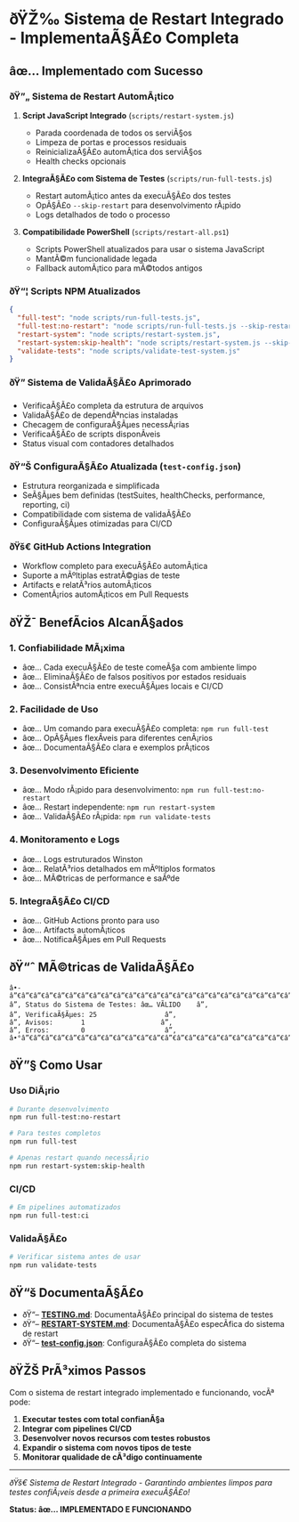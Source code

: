 ﻿# ðŸŽ‰ Sistema de Restart Integrado - ImplementaÃ§Ã£o Completa

## âœ… Implementado com Sucesso

### ðŸ”„ Sistema de Restart AutomÃ¡tico

1. **Script JavaScript Integrado** (`scripts/restart-system.js`)
   - Parada coordenada de todos os serviÃ§os
   - Limpeza de portas e processos residuais
   - ReinicializaÃ§Ã£o automÃ¡tica dos serviÃ§os
   - Health checks opcionais

2. **IntegraÃ§Ã£o com Sistema de Testes** (`scripts/run-full-tests.js`)
   - Restart automÃ¡tico antes da execuÃ§Ã£o dos testes
   - OpÃ§Ã£o `--skip-restart` para desenvolvimento rÃ¡pido
   - Logs detalhados de todo o processo

3. **Compatibilidade PowerShell** (`scripts/restart-all.ps1`)
   - Scripts PowerShell atualizados para usar o sistema JavaScript
   - MantÃ©m funcionalidade legada
   - Fallback automÃ¡tico para mÃ©todos antigos

### ðŸ“¦ Scripts NPM Atualizados

```json
{
  "full-test": "node scripts/run-full-tests.js",
  "full-test:no-restart": "node scripts/run-full-tests.js --skip-restart",
  "restart-system": "node scripts/restart-system.js",
  "restart-system:skip-health": "node scripts/restart-system.js --skip-health-checks",
  "validate-tests": "node scripts/validate-test-system.js"
}
```

### ðŸ” Sistema de ValidaÃ§Ã£o Aprimorado

- VerificaÃ§Ã£o completa da estrutura de arquivos
- ValidaÃ§Ã£o de dependÃªncias instaladas
- Checagem de configuraÃ§Ãµes necessÃ¡rias
- VerificaÃ§Ã£o de scripts disponÃ­veis
- Status visual com contadores detalhados

### ðŸ“Š ConfiguraÃ§Ã£o Atualizada (`test-config.json`)

- Estrutura reorganizada e simplificada
- SeÃ§Ãµes bem definidas (testSuites, healthChecks, performance, reporting, ci)
- Compatibilidade com sistema de validaÃ§Ã£o
- ConfiguraÃ§Ãµes otimizadas para CI/CD

### ðŸš€ GitHub Actions Integration

- Workflow completo para execuÃ§Ã£o automÃ¡tica
- Suporte a mÃºltiplas estratÃ©gias de teste
- Artifacts e relatÃ³rios automÃ¡ticos
- ComentÃ¡rios automÃ¡ticos em Pull Requests

## ðŸŽ¯ BenefÃ­cios AlcanÃ§ados

### 1. **Confiabilidade MÃ¡xima**

- âœ… Cada execuÃ§Ã£o de teste comeÃ§a com ambiente limpo
- âœ… EliminaÃ§Ã£o de falsos positivos por estados residuais
- âœ… ConsistÃªncia entre execuÃ§Ãµes locais e CI/CD

### 2. **Facilidade de Uso**

- âœ… Um comando para execuÃ§Ã£o completa: `npm run full-test`
- âœ… OpÃ§Ãµes flexÃ­veis para diferentes cenÃ¡rios
- âœ… DocumentaÃ§Ã£o clara e exemplos prÃ¡ticos

### 3. **Desenvolvimento Eficiente**

- âœ… Modo rÃ¡pido para desenvolvimento: `npm run full-test:no-restart`
- âœ… Restart independente: `npm run restart-system`
- âœ… ValidaÃ§Ã£o rÃ¡pida: `npm run validate-tests`

### 4. **Monitoramento e Logs**

- âœ… Logs estruturados Winston
- âœ… RelatÃ³rios detalhados em mÃºltiplos formatos
- âœ… MÃ©tricas de performance e saÃºde

### 5. **IntegraÃ§Ã£o CI/CD**

- âœ… GitHub Actions pronto para uso
- âœ… Artifacts automÃ¡ticos
- âœ… NotificaÃ§Ãµes em Pull Requests

## ðŸ“ˆ MÃ©tricas de ValidaÃ§Ã£o

```
â•­â”€â”€â”€â”€â”€â”€â”€â”€â”€â”€â”€â”€â”€â”€â”€â”€â”€â”€â”€â”€â”€â”€â”€â”€â”€â”€â”€â”€â”€â”€â”€â”€â”€â”€â”€â”€â”€â•®
â”‚ Status do Sistema de Testes: âœ… VÃLIDO    â”‚
â”‚ VerificaÃ§Ãµes: 25                 â”‚
â”‚ Avisos:       1                   â”‚
â”‚ Erros:        0                    â”‚
â•°â”€â”€â”€â”€â”€â”€â”€â”€â”€â”€â”€â”€â”€â”€â”€â”€â”€â”€â”€â”€â”€â”€â”€â”€â”€â”€â”€â”€â”€â”€â”€â”€â”€â”€â”€â”€â”€â•¯
```

## ðŸ”§ Como Usar

### Uso DiÃ¡rio

```bash
# Durante desenvolvimento
npm run full-test:no-restart

# Para testes completos
npm run full-test

# Apenas restart quando necessÃ¡rio
npm run restart-system:skip-health
```

### CI/CD

```bash
# Em pipelines automatizados
npm run full-test:ci
```

### ValidaÃ§Ã£o

```bash
# Verificar sistema antes de usar
npm run validate-tests
```

## ðŸ“š DocumentaÃ§Ã£o

- ðŸ“– **[TESTING.md](../TESTING.md)**: DocumentaÃ§Ã£o principal do sistema de testes
- ðŸ“– **[RESTART-SYSTEM.md](../docs/RESTART-SYSTEM.md)**: DocumentaÃ§Ã£o especÃ­fica do sistema de restart
- ðŸ“– **[test-config.json](../test-config.json)**: ConfiguraÃ§Ã£o completa do sistema

## ðŸŽŠ PrÃ³ximos Passos

Com o sistema de restart integrado implementado e funcionando, vocÃª pode:

1. **Executar testes com total confianÃ§a**
2. **Integrar com pipelines CI/CD**
3. **Desenvolver novos recursos com testes robustos**
4. **Expandir o sistema com novos tipos de teste**
5. **Monitorar qualidade de cÃ³digo continuamente**

---

_ðŸš€ Sistema de Restart Integrado - Garantindo ambientes limpos para testes confiÃ¡veis desde a primeira execuÃ§Ã£o!_

**Status: âœ… IMPLEMENTADO E FUNCIONANDO**